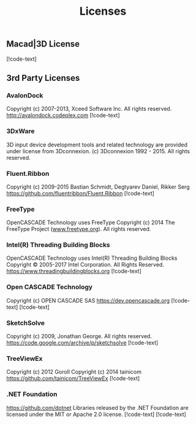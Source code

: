 ﻿---
uid: 6d66b830-344b-4400-a50c-ba31459287d9
title: Licenses
---
## Macad\|3D License

[!code-text[](Macad3D.txt)]

## 3rd Party Licenses

### AvalonDock
Copyright (c) 2007-2013, Xceed Software Inc. All rights reserved.
http://avalondock.codeplex.com
[!code-text[](AvalonDock.txt)]

### 3DxWare
3D input device development tools and related technology are provided under license from 3Dconnexion.
(c) 3Dconnexion 1992 - 2015. All rights reserved.

### Fluent.Ribbon
Copyright (c) 2009-2015 Bastian Schmidt, Degtyarev Daniel, Rikker Serg
https://github.com/fluentribbon/Fluent.Ribbon
[!code-text[](FluentRibbon.txt)]

### FreeType
OpenCASCADE Technology uses FreeType Copyright (c) 2014 The FreeType Project (www.freetype.org).  All rights reserved.

### Intel(R) Threading Building Blocks
OpenCASCADE Technology uses Intel(R) Threading Building Blocks
Copyright © 2005-2017 Intel Corporation. All Rights Reserved.
https://www.threadingbuildingblocks.org
[!code-text[](IntelTbb.txt)]

### Open CASCADE Technology
Copyright (c) OPEN CASCADE SAS
https://dev.opencascade.org
[!code-text[](Occt.txt)]
[!code-text[](OcctException.txt)]

### SketchSolve
Copyright (c) 2009, Jonathan George. All rights reserved.
https://code.google.com/archive/p/sketchsolve
[!code-text[](SketchSolve.txt)]

### TreeViewEx
Copyright (c) 2012 Goroll
Copyright (c) 2014 tainicom
https://github.com/tainicom/TreeViewEx
[!code-text[](TreeViewEx.txt)]

### .NET Foundation
https://github.com/dotnet
Libraries released by the .NET Foundation are licensed under the MIT or Apache 2.0 license.
[!code-text[](MIT.txt)]
[!code-text[](Apache20.txt)]